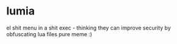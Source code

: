 # lumia

el shit menu in a shit exec - thinking they can improve security by obfuscating lua files
pure meme :)
